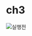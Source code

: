 # ch3

![실행전](https://user-images.githubusercontent.com/75900970/134621089-743e3c5e-6421-4e3a-8cc5-19d8c8efbbb4.PNG)
